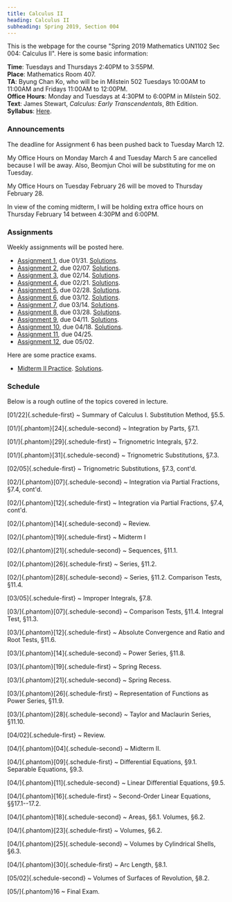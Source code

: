 ```yaml
---
title: Calculus II
heading: Calculus II
subheading: Spring 2019, Section 004
---
```


This is the webpage for the course "Spring 2019 Mathematics UN1102 Sec 004:
Calculus II".
Here is some basic information:

**Time**: Tuesdays and Thursdays 2:40PM to 3:55PM.<br/>
**Place**: Mathematics Room 407.<br/>
**TA**: Byung Chan Ko, who will be in Milstein 502 Tuesdays 10:00AM to 11:00AM and
Fridays 11:00AM to 12:00PM.<br/>
**Office Hours**: Monday and Tuesdays at 4:30PM to 6:00PM in Milstein 502.<br/>
**Text**: James Stewart, *Calculus: Early Transcendentals*, 8th Edition.<br/>
**Syllabus**: [Here](/assets/S2019-syllabus.pdf).

### Announcements

The deadline for Assignment 6 has been pushed back to Tuesday March 12.

My Office Hours on Monday March 4 and Tuesday March 5 are cancelled because
I will be away.
Also, Beomjun Choi will be substituting for me on Tuesday.

My Office Hours on Tuesday February 26 will be moved to Thursday February 28.

In view of the coming midterm, I will be holding extra office hours on Thursday
February 14 between 4:30PM and 6:00PM.

### Assignments

Weekly assignments will be posted here.

- [Assignment 1](/assets/S2019-HW1.pdf), due 01/31.
  [Solutions](/assets/S2019-HW1S.pdf).
- [Assignment 2](/assets/S2019-HW2.pdf), due 02/07.
  [Solutions](/assets/S2019-HW2S.pdf).
- [Assignment 3](/assets/S2019-HW3.pdf), due 02/14.
  [Solutions](/assets/S2019-HW3S.pdf).
- [Assignment 4](/assets/S2019-HW4.pdf), due 02/21.
  [Solutions](/assets/S2019-HW4S.pdf).
- [Assignment 5](/assets/S2019-HW5.pdf), due 02/28.
  [Solutions](/assets/S2019-HW5S.pdf).
- [Assignment 6](/assets/S2019-HW6.pdf), due 03/12.
  [Solutions](/assets/S2019-HW6S.pdf).
- [Assignment 7](/assets/S2019-HW7.pdf), due 03/14.
  [Solutions](/assets/S2019-HW7S.pdf).
- [Assignment 8](/assets/S2019-HW8.pdf), due 03/28.
  [Solutions](/assets/S2019-HW8S.pdf).
- [Assignment 9](/assets/S2019-HW9.pdf), due 04/11.
  [Solutions](/assets/S2019-HW9S.pdf).
- [Assignment 10](/assets/S2019-HW10.pdf), due 04/18.
  [Solutions](/assets/S2019-HW10S.pdf).
- [Assignment 11](/assets/S2019-HW11.pdf), due 04/25.
- [Assignment 12](/assets/S2019-HW12.pdf), due 05/02.

Here are some practice exams.

- [Midterm II Practice](/assets/S2019-P2.pdf). [Solutions](/assets/S2019-P2S.pdf).

### Schedule

Below is a rough outline of the topics covered in lecture.


[01/22]{.schedule-first}
  ~ Summary of Calculus I. Substitution Method, §5.5.

[01/]{.phantom}[24]{.schedule-second}
  ~ Integration by Parts, §7.1.

[01/]{.phantom}[29]{.schedule-first}
  ~ Trignometric Integrals, §7.2.

[01/]{.phantom}[31]{.schedule-second}
  ~ Trignometric Substitutions, §7.3.

[02/05]{.schedule-first}
  ~ Trignometric Substitutions, §7.3, cont'd.

[02/]{.phantom}[07]{.schedule-second}
  ~ Integration via Partial Fractions, §7.4, cont'd.

[02/]{.phantom}[12]{.schedule-first}
  ~ Integration via Partial Fractions, §7.4, cont'd.

[02/]{.phantom}[14]{.schedule-second}
  ~ Review.

[02/]{.phantom}[19]{.schedule-first}
  ~ Midterm I

[02/]{.phantom}[21]{.schedule-second}
  ~ Sequences, §11.1.

[02/]{.phantom}[26]{.schedule-first}
  ~ Series, §11.2.

[02/]{.phantom}[28]{.schedule-second}
  ~ Series, §11.2. Comparison Tests, §11.4.

[03/05]{.schedule-first}
  ~ Improper Integrals, §7.8.

[03/]{.phantom}[07]{.schedule-second}
  ~ Comparison Tests, §11.4. Integral Test, §11.3.

[03/]{.phantom}[12]{.schedule-first}
  ~ Absolute Convergence and Ratio and Root Tests, §11.6.

[03/]{.phantom}[14]{.schedule-second}
  ~ Power Series, §11.8.

[03/]{.phantom}[19]{.schedule-first}
  ~ Spring Recess.

[03/]{.phantom}[21]{.schedule-second}
  ~ Spring Recess.

[03/]{.phantom}[26]{.schedule-first}
  ~ Representation of Functions as Power Series, §11.9.

[03/]{.phantom}[28]{.schedule-second}
  ~ Taylor and Maclaurin Series, §11.10.

[04/02]{.schedule-first}
  ~ Review.

[04/]{.phantom}[04]{.schedule-second}
  ~ Midterm II.

[04/]{.phantom}[09]{.schedule-first}
  ~ Differential Equations, §9.1. Separable Equations, §9.3.

[04/]{.phantom}[11]{.schedule-second}
  ~ Linear Differential Equations, §9.5.

[04/]{.phantom}[16]{.schedule-first}
  ~ Second-Order Linear Equations, §§17.1--17.2.

[04/]{.phantom}[18]{.schedule-second}
  ~ Areas, §6.1. Volumes, §6.2.

[04/]{.phantom}[23]{.schedule-first}
  ~ Volumes, §6.2.

[04/]{.phantom}[25]{.schedule-second}
  ~ Volumes by Cylindrical Shells, §6.3.

[04/]{.phantom}[30]{.schedule-first}
  ~ Arc Length, §8.1.

[05/02]{.schedule-second}
  ~ Volumes of Surfaces of Revolution, §8.2.

[05/]{.phantom}16
  ~ Final Exam.

